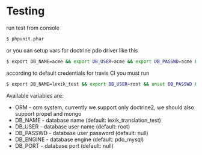 # Testing

run test from console

``` bash
$ phpunit.phar
```

or you can setup vars for doctrine pdo driver like this

``` bash
$ export DB_NAME=acme && export DB_USER=acme && export DB_PASSWD=acme && export DB=mysql && export DB_HOST=acme && phpunit.phar
```

according to default credentials for travis CI you must run

``` bash
$ export DB_NAME=lexik_test && export DB_USER=root && unset DB_PASSWD && unset DB && unset DB_HOST && phpunit.phar
```

Available variables are:
 - ORM - orm system, currently we support only doctrine2, we should also support propel and mongo
 - DB_NAME - database name (default: lexik_translation_test)
 - DB_USER - database user name (default: root)
 - DB_PASSWD - database user password (default: null)
 - DB_ENGINE - database engine (default: pdo_mysql)
 - DB_PORT - database port (default: null)
